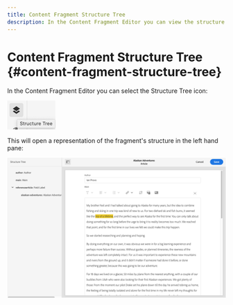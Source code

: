 ```yaml
---
title: Content Fragment Structure Tree
description: In the Content Fragment Editor you can view the structure tree.
---
```


# Content Fragment Structure Tree {#content-fragment-structure-tree}

In the Content Fragment Editor you can select the Structure Tree icon:

![Content Fragment Structure Tree](assets/cfm-structuretree-01.png)

This will open a representation of the fragment's structure in the left hand pane:

![Content Fragment Structure Tree](assets/cfm-structuretree-02.png)